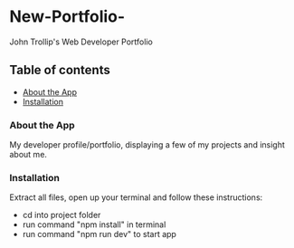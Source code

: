 # New-Portfolio-
John Trollip's Web Developer Portfolio
## Table of contents
* [About the App](#about-the-app)
* [Installation](#installation)


### About the App

My developer profile/portfolio, displaying a few of my projects and insight about me. 

### Installation

Extract all files, open up your terminal and follow these instructions:

* cd into project folder
* run command "npm install" in terminal
* run command "npm run dev" to start app
